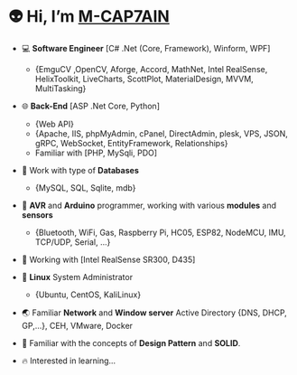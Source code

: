 # 👽 Hi, I’m  **[M-CAP7AIN](https://ictcaptain.blog.ir/)**

- 💻 **Software Engineer** [C# .Net (Core, Framework), Winform, WPF]
  - {EmguCV ,OpenCV, Aforge, Accord, MathNet, Intel RealSense, HelixToolkit, LiveCharts, ScottPlot, MaterialDesign, MVVM, MultiTasking}
  
- 🌐 **Back-End** [ASP .Net Core, Python]
  -  {Web API}
  -  {Apache, IIS, phpMyAdmin, cPanel, DirectAdmin, plesk, VPS, JSON, gRPC, WebSocket, EntityFramework, Relationships}
  -  Familiar with [PHP, MySqli, PDO]
  
- 📙 Work with type of **Databases**
  - {MySQL, SQL, Sqlite, mdb}
  
- 🤖 **AVR** and **Arduino** programmer, working with various **modules** and **sensors**
  -  {Bluetooth, WiFi, Gas, Raspberry Pi, HC05, ESP82, NodeMCU, IMU, TCP/UDP, Serial, ...}
  
- 🦄 Working with [Intel RealSense SR300, D435]

- 🚀 **Linux** System Administrator
  - {Ubuntu, CentOS, KaliLinux}
  
- 🌏 Familiar **Network** and **Window server** Active Directory {DNS, DHCP, GP,...}, CEH, VMware, Docker

- 🍹 Familiar with the concepts of **Design Pattern** and **SOLID**.

- 🔥 Interested in learning...



